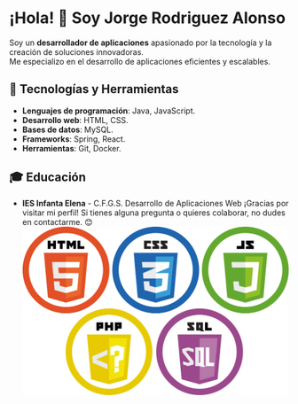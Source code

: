 # ¡Hola! 👋 Soy Jorge Rodriguez Alonso

Soy un **desarrollador de aplicaciones** apasionado por la tecnología y la creación de soluciones innovadoras.<br>
Me especializo en el desarrollo de aplicaciones eficientes y escalables.<br>
## 🔧 Tecnologías y Herramientas

- **Lenguajes de programación**: Java, JavaScript.
- **Desarrollo web**: HTML, CSS.
- **Bases de datos**: MySQL.
- **Frameworks**: Spring, React.
- **Herramientas**: Git, Docker.
## 🎓 Educación

 - **IES Infanta Elena** - C.F.G.S. Desarrollo de Aplicaciones Web
¡Gracias por visitar mi perfil! Si tienes alguna pregunta o quieres colaborar, no dudes en contactarme. 😊
![fotoAplicacionesWeb](fotoAplicacionesWeb.png)

<!--
**Jorgerdzz/Jorgerdzz** is a ✨ _special_ ✨ repository because its `README.md` (this file) appears on your GitHub profile.

Here are some ideas to get you started:

- 🔭 I’m currently working on ...
- 🌱 I’m currently learning ...
- 👯 I’m looking to collaborate on ...
- 🤔 I’m looking for help with ...
- 💬 Ask me about ...
- 📫 How to reach me: ...
- 😄 Pronouns: ...
- ⚡ Fun fact: ...
-->
